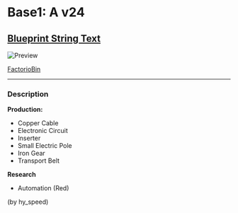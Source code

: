 # Base1: A v24

## [Blueprint String Text](https://factoriobin.com/static/cdn/forever/post/l/e/m/leMAbbVX/0/v0/blueprint-06cfd4d029ddfb05.txt)

![Preview](https://factoriobin.com/static/cdn/forever/post/l/e/m/leMAbbVX/0/v0/render-a2b331e5a4cbef37.jpg)

[FactorioBin](https://factoriobin.com/post/leMAbbVX)

-----

### Description
**Production:**
- Copper Cable
- Electronic Circuit
- Inserter
- Small Electric Pole
- Iron Gear
- Transport Belt

**Research**
- Automation (Red)

(by hy_speed)
